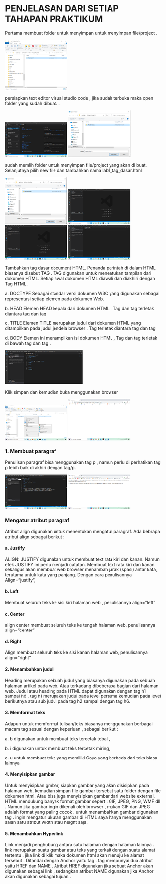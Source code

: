 <!DOCTYPE html>
<html>

<head>

</head>

<body>

</body>

</html>
<h1>PENJELASAN DARI SETIAP TAHAPAN PRAKTIKUM</h1>
<p>Pertama membuat folder untuk menyimpan untuk menyimpan file/project .</p>
<img src="1.png"width="200">
<p>persiapkan text editor visual studio code , jika sudah terbuka maka open folder yang sudah dibuat.
.</p>
<img src="2.png" width="200"> <img src="3.png" width="200">
<p>sudah memlih folder untuk menyimpan file/project yang akan di buat.
Selanjutnya pilih new file dan tambahkan nama lab1_tag_dasar.html</p> 
<img src="3.png" width="200"> <img src="4.png" width="200"><img src="5.png" width="200"> <img src="6.png" width="200">
<P>Tambahkan tag dasar  document HTML. Penanda perintah di dalam HTML biasanya disebut TAG . TAG digunakan untuk menentukan tampilan dari dokumen HTML. Setiap awal dokumen HTML diawali dan diakhiri dengan Tag HTML. 
<p>a.	DOCTYPE
Sebagai standar versi dokumen W3C yang digunakan sebagai representasi setiap elemen pada dokumen Web.</p>
<p>b.	HEAD 
Elemen HEAD kepala dari dokumen HTML . Tag <head> dan tag </head> terletak diantara tag <html> dan tag </html></p>
<p>c.	TITLE 
Elemen TITLE merupakan judul dari dokumen HTML yang ditampilkan pada judul jendela browser . Tag <title> dan tag </title> terletak diantara tag <head> dan tag </head> </p>
<p>d.	BODY 
Elemen ini menampilkan isi dokumen HTML , Tag <body> dan tag </body> terletak di bawah tag <head> dan tag </head>. </P>
<img src="7.png" width="250">
<p>Klik simpan dan kemudian buka menggunakan browser </p>
<img src="8.png" width="200"> <img src="9.png" width="200">
<h3>1.	Membuat paragraf</h3>
<p>Penulisan paragraf bisa menggunakan tag p  , namun perlu di perhatikan tag p lebih baik di akhiri dengan tag/p.</p> 
<img src="10.png" width="200"> <img src="11.png" width="200">
<h3>Mengatur atribut paragraf</h3> 
<p>Atribut align digunakan untuk menentukan mengatur paragraf. Ada bebrapa atribut align sebagai berikut : </p>

<h4>a.	Justify </h4>
<p>ALIGN: JUSTIFY digunakan untuk membuat text rata kiri dan kanan. Namun efek JUSTIFY ini perlu menjadi catatan. Membuat text rata kiri dan kanan sekaligus akan membuat web browser menambah jarak (spasi) antar kata, terutama untuk kata yang panjang. Dengan cara penulisannya Align=”justify”,</p>

<h4>b.	Left </h4>
<p>Membuat seluruh teks ke sisi kiri halaman web , penulisannya align=”left”</p>

<h4>c.	Center </h4>
<p>align center  membuat seluruh teks ke tengah halaman web, penulisannya align=”center”</p>

<h4>d.	Right</h4> 
<p>Align  membuat seluruh teks ke sisi kanan halaman web, penulisannya align=”right”</p>
<h4>2.	Menambahkan judul </h4>
<p>Heading merupakan sebuah judul yang biasanya digunakan pada sebuah halaman artikel pada web. Atau terkadang dibeberapa bagian dari halaman web. Judul atau heading pada HTML dapat digunakan dengan tag h1 sampai h6 . tag h1 merupakan judul pada level pertama kemudian pada level berikutnya atau sub judul pada tag h2 sampai dengan tag h6.</p>
<h4>3.	Memformat teks</h4>
<p>Adapun untuk memformat tulisan/teks biasanya menggunakan berbagai macam tag sesuai dengan keperluan , sebagai berikut :<p>
<p>a.	b digunakan untuk membuat teks tercetak tebal ,</p>
<p>b.	i digunakan untuk membuat teks tercetak miring,</p>
<p>c.	u untuk membuat teks yang memiliki Gaya yang berbeda dari teks biasa lainnya</p> 

<h4>4.	Menyisipkan gambar </h4>
<P>Untuk menyisipkan gmbar, siapkan gambar yang akan disisipkan pada halaman web, kemudian simpan file gambar tersebut satu folder dengan file dokumen html. Atau bisa juga menyisipkan gambar dari website external. HTML mendukung banyak format gambar sepert : GIF, JPEG, PNG, WMF dll . Namun jika gambar ingin dikenali oleh browser , makan GIF dan JPEG adalah format yang paling cocok . untuk menambahkan gambar digunakan tag <IMG>. ingin mengatur ukuran gambar di HTML saya hanya menggunakan salah satu atribut width atau height saja.</P>
  <h4>5.	Menambahkan Hyperlink</h4>
<p>Link menjadi penghubung antara satu halaman dengan halaman lainnya . link merupakan suatu gambar atau teks yang terkait dengan suatu alamat tertentu . jika link di klik maka dokumen html akan menuju ke alamat tersebut . Ditandai dengan Anchor yaitu tag <a>. tag <a> mempunyai dua atribut yaitu HREF dan NAME . Atribut HREF digunakan jika sebuat Anchor akan digunakan sebagai link , sedangkan atribut NAME digunakan jika Anchor akan digunakan sebagai tujuan . </p>
